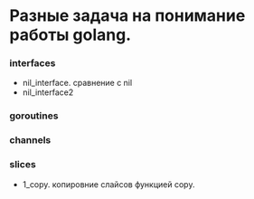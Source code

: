 # Разные задача на понимание работы golang.

### interfaces
- nil_interface. сравнение с nil
- nil_interface2

### goroutines

### channels

### slices
- 1_copy. копировние слайсов функцией сopy.